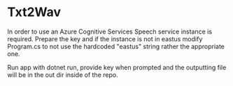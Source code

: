 # Txt2Wav
In order to use an Azure Cognitive Services Speech service instance is required.
Prepare the key and if the instance is not in eastus modify Program.cs to not use the hardcoded "eastus" string rather the appropriate one.

Run app with dotnet run, provide key when prompted and the outputting file will be in the out dir inside of the repo.